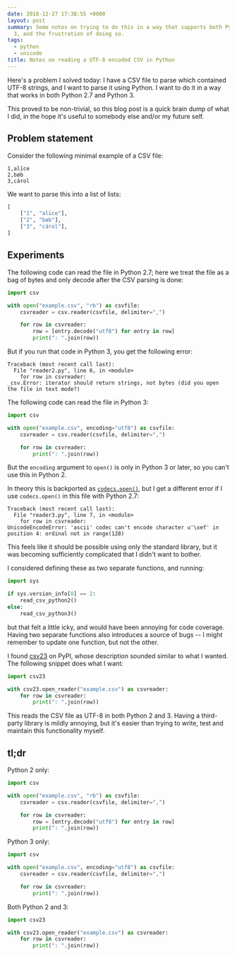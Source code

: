 ```yaml
---
date: 2018-12-27 17:38:55 +0000
layout: post
summary: Some notes on trying to do this in a way that supports both Python 2 and
  3, and the frustration of doing so.
tags:
  - python
  - unicode
title: Notes on reading a UTF-8 encoded CSV in Python
---
```


Here's a problem I solved today: I have a CSV file to parse which contained UTF-8 strings, and I want to parse it using Python.
I want to do it in a way that works in both Python 2.7 and Python 3.

This proved to be non-trivial, so this blog post is a quick brain dump of what I did, in the hope it's useful to somebody else and/or my future self.

## Problem statement

Consider the following minimal example of a CSV file:

```csv
1,alïce
2,bøb
3,cárol
```

We want to parse this into a list of lists:

```python
[
    ["1", "alïce"],
    ["2", "bøb"],
    ["3", "cárol"],
]
```

## Experiments

The following code can read the file in Python 2.7; here we treat the file as a bag of bytes and only decode after the CSV parsing is done:

```python
import csv

with open("example.csv", "rb") as csvfile:
    csvreader = csv.reader(csvfile, delimiter=",")

    for row in csvreader:
        row = [entry.decode("utf8") for entry in row]
        print(": ".join(row))
```

But if you run that code in Python 3, you get the following error:

```
Traceback (most recent call last):
  File "reader2.py", line 6, in <module>
    for row in csvreader:
_csv.Error: iterator should return strings, not bytes (did you open the file in text mode?)
```

The following code can read the file in Python 3:

```python
import csv

with open("example.csv", encoding="utf8") as csvfile:
    csvreader = csv.reader(csvfile, delimiter=",")

    for row in csvreader:
        print(": ".join(row))
```

But the `encoding` argument to `open()` is only in Python 3 or later, so you can't use this in Python 2.

In theory this is backported as [`codecs.open()`](https://docs.python.org/3/library/codecs.html#codecs.open), but I get a different error if I use `codecs.open()` in this file with Python 2.7:

```
Traceback (most recent call last):
  File "reader3.py", line 7, in <module>
    for row in csvreader:
UnicodeEncodeError: 'ascii' codec can't encode character u'\xef' in position 4: ordinal not in range(128)
```

This feels like it should be possible using only the standard library, but it was becoming sufficiently complicated that I didn't want to bother.

I considered defining these as two separate functions, and running:

```python
import sys

if sys.version_info[0] == 2:
    read_csv_python2()
else:
    read_csv_python3()
```

but that felt a little icky, and would have been annoying for code coverage.
Having two separate functions also introduces a source of bugs -- I might remember to update one function, but not the other.

I found [csv23](https://pypi.org/project/csv23/) on PyPI, whose description sounded similar to what I wanted.
The following snippet does what I want:

```python
import csv23

with csv23.open_reader("example.csv") as csvreader:
    for row in csvreader:
        print(": ".join(row))
```

This reads the CSV file as UTF-8 in both Python 2 and 3.
Having a third-party library is mildly annoying, but it's easier than trying to write, test and maintain this functionality myself.

## tl;dr

Python 2 only:

```python
import csv

with open("example.csv", "rb") as csvfile:
    csvreader = csv.reader(csvfile, delimiter=",")

    for row in csvreader:
        row = [entry.decode("utf8") for entry in row]
        print(": ".join(row))
```

Python 3 only:

```python
import csv

with open("example.csv", encoding="utf8") as csvfile:
    csvreader = csv.reader(csvfile, delimiter=",")

    for row in csvreader:
        print(": ".join(row))
```

Both Python 2 and 3:

```python
import csv23

with csv23.open_reader("example.csv") as csvreader:
    for row in csvreader:
        print(": ".join(row))
```